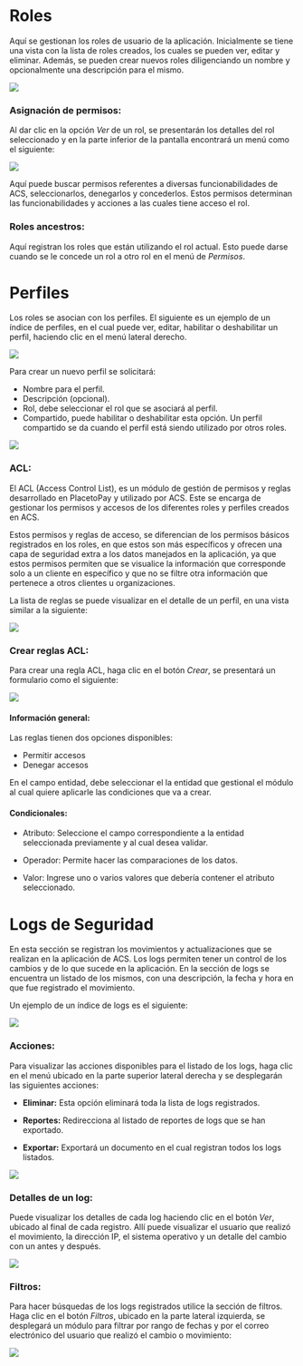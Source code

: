 <!--
type: tab
title: Roles
-->

# Roles

Aquí se gestionan los roles de usuario de la aplicación. Inicialmente se tiene una vista con la lista de roles creados, los cuales se pueden ver, editar y eliminar. Además, se pueden crear nuevos roles diligenciando un nombre y opcionalmente una descripción para el mismo.

![](../assets/images/roles-index.png)

### Asignación de permisos:

Al dar clic en la opción *Ver* de un rol, se presentarán los detalles del rol seleccionado y en la parte inferior de la pantalla encontrará un menú como el siguiente:

![](../assets/images/permissions.png)

Aquí puede buscar permisos referentes a diversas funcionabilidades de ACS, seleccionarlos, denegarlos y concederlos. Estos permisos determinan las funcionabilidades y acciones a las cuales tiene acceso el rol.

### Roles ancestros:

Aquí registran los roles que están utilizando el rol actual. Esto puede darse cuando se le concede un rol a otro rol en el menú de *Permisos*.

<!--
type: tab
title: Perfiles
-->

# Perfiles

Los roles se asocian con los perfiles. El siguiente es un ejemplo de un índice de perfiles, en el cual puede ver, editar, habilitar o deshabilitar un perfil, haciendo clic en el menú lateral derecho. 

![](../assets/images/profiles-index.png)

Para crear un nuevo perfil se solicitará:

- Nombre para el perfil.
- Descripción (opcional).
- Rol, debe seleccionar el rol que se asociará al perfil.
- Compartido, puede habilitar o deshabilitar esta opción. Un perfil compartido se da cuando el perfil está siendo utilizado por otros roles.

![](../assets/images/profile-create.png)

### ACL:

El ACL (Access Control List), es un módulo de gestión de permisos y reglas desarrollado en PlacetoPay y utilizado por ACS. Este se encarga de gestionar los permisos y accesos de los diferentes roles y perfiles creados en ACS. 

Estos permisos y reglas de acceso, se diferencian de los permisos básicos registrados en los roles, en que estos son más específicos y ofrecen una capa de seguridad extra a los datos manejados en la aplicación, ya que estos permisos permiten que se visualice la información que corresponde solo a un cliente en específico y que no se filtre otra información que pertenece a otros clientes u organizaciones.

La lista de reglas se puede visualizar en el detalle de un perfil, en una vista similar a la siguiente:

![](../assets/images/acl-list.png)

### Crear reglas ACL:

Para crear una regla ACL, haga clic en el botón *Crear*, se presentará un formulario como el siguiente:

![](../assets/images/acl-create.png)

#### Información general:

Las reglas tienen dos opciones disponibles:
- Permitir accesos
- Denegar accesos

En el campo entidad, debe seleccionar el la entidad que gestional el módulo al cual quiere aplicarle las condiciones que va a crear.

#### Condicionales:

- Atributo: Seleccione el campo correspondiente a la entidad seleccionada previamente y al cual desea validar.

- Operador: Permite hacer las comparaciones de los datos.

- Valor: Ingrese uno o varios valores que debería contener el atributo seleccionado.

<!--
type: tab
title: Logs
-->

# Logs de Seguridad

En esta sección se registran los movimientos y actualizaciones que se realizan en la aplicación de ACS. Los logs permiten tener un control de los cambios y de lo que sucede en la aplicación. 
En la sección de logs se encuentra un listado de los mismos, con una descripción, la fecha y hora en que fue registrado el movimiento. 

Un ejemplo de un índice de logs es el siguiente:

![](../assets/images/logs-index.png)

### Acciones:

Para visualizar las acciones disponibles para el listado de los logs, haga clic en el menú ubicado en la parte superior lateral derecha y se desplegarán las siguientes acciones:

- **Eliminar:** Esta opción eliminará toda la lista de logs registrados. 

- **Reportes:** Redirecciona al listado de reportes de logs que se han exportado.

- **Exportar:** Exportará un documento en el cual registran todos los logs listados.

![](../assets/images/logs-actions.png)

### Detalles de un log:

Puede visualizar los detalles de cada log haciendo clic en el botón *Ver*, ubicado al final de cada registro. Allí puede visualizar el usuario que realizó el movimiento, la dirección IP, el sistema operativo y un detalle del cambio con un antes y después.

![](../assets/images/logs-detail.png)

### Filtros:

Para hacer búsquedas de los logs registrados utilice la sección de filtros. Haga clic en el botón *Filtros*, ubicado en la parte lateral izquierda, se desplegará un módulo para filtrar por rango de fechas y por el correo electrónico del usuario que realizó el cambio o movimiento:

![](../assets/images/logs-filters.png)


<!-- type: tab-end -->